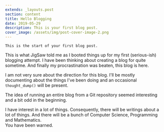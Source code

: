 ```yaml
---
extends: _layouts.post
section: content
title: Hello Blogging
date: 2019-05-29
description: This is your first blog post.
cover_image: /assets/img/post-cover-image-2.png
---
```


`This is the start of your first blog post.`  

This is what JigSaw told me as I booted things up for my first (serious-ish) blogging attempt.
I have been thinking about creating a blog for quite sometime. And finally my procrastination was beaten, this blog is here.  
  
I am not very sure about the direction for this blog. I'll be mostly documenting about the things I've been doing and an occasional `thought_dump()` will be present.  

The idea of running an entire blog from a Git repository seemed interesting and a bit odd in the beginning.  

I have interest in a lot of things. Consequently, there will be writings about a lot of things. And there will be a bunch of Computer Science, Programming and Mathematics.  
You have been warned.
